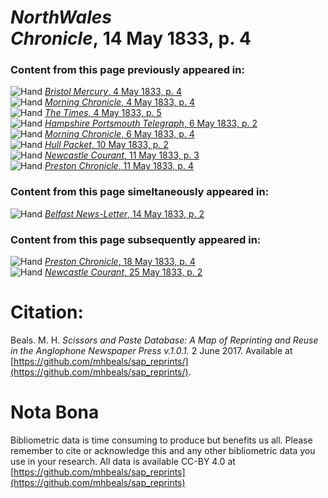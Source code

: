 # *NorthWales Chronicle*, 14 May 1833, p. 4  
  
### Content from this page previously appeared in:  
![Hand](http://scissorsandpaste.net/wp-content/uploads/2017/06/smallhandpointer.png) [*Bristol Mercury*, 4 May 1833, p. 4](https://mhbeals.github.io/sap_html/Bristol-Mercury/Bristol-Mercury-4-May-1833-p-4)  
![Hand](http://scissorsandpaste.net/wp-content/uploads/2017/06/smallhandpointer.png) [*Morning Chronicle*, 4 May 1833, p. 4](https://mhbeals.github.io/sap_html/Morning-Chronicle/Morning-Chronicle-4-May-1833-p-4)  
![Hand](http://scissorsandpaste.net/wp-content/uploads/2017/06/smallhandpointer.png) [*The Times*, 4 May 1833, p. 5](https://mhbeals.github.io/sap_html/The-Times/The-Times-4-May-1833-p-5)  
![Hand](http://scissorsandpaste.net/wp-content/uploads/2017/06/smallhandpointer.png) [*Hampshire Portsmouth Telegraph*, 6 May 1833, p. 2](https://mhbeals.github.io/sap_html/Hampshire-Portsmouth-Telegraph/Hampshire-Portsmouth-Telegraph-6-May-1833-p-2)  
![Hand](http://scissorsandpaste.net/wp-content/uploads/2017/06/smallhandpointer.png) [*Morning Chronicle*, 6 May 1833, p. 4](https://mhbeals.github.io/sap_html/Morning-Chronicle/Morning-Chronicle-6-May-1833-p-4)  
![Hand](http://scissorsandpaste.net/wp-content/uploads/2017/06/smallhandpointer.png) [*Hull Packet*, 10 May 1833, p. 2](https://mhbeals.github.io/sap_html/Hull-Packet/Hull-Packet-10-May-1833-p-2)  
![Hand](http://scissorsandpaste.net/wp-content/uploads/2017/06/smallhandpointer.png) [*Newcastle Courant*, 11 May 1833, p. 3](https://mhbeals.github.io/sap_html/Newcastle-Courant/Newcastle-Courant-11-May-1833-p-3)  
![Hand](http://scissorsandpaste.net/wp-content/uploads/2017/06/smallhandpointer.png) [*Preston Chronicle*, 11 May 1833, p. 4](https://mhbeals.github.io/sap_html/Preston-Chronicle/Preston-Chronicle-11-May-1833-p-4)  
  
### Content from this page simeltaneously appeared in:  
![Hand](http://scissorsandpaste.net/wp-content/uploads/2017/06/smallhandpointer.png) [*Belfast News-Letter*, 14 May 1833, p. 2](https://mhbeals.github.io/sap_html/Belfast-News-Letter/Belfast-News-Letter-14-May-1833-p-2)  
  
### Content from this page subsequently appeared in:  
![Hand](http://scissorsandpaste.net/wp-content/uploads/2017/06/smallhandpointer.png) [*Preston Chronicle*, 18 May 1833, p. 4](https://mhbeals.github.io/sap_html/Preston-Chronicle/Preston-Chronicle-18-May-1833-p-4)  
![Hand](http://scissorsandpaste.net/wp-content/uploads/2017/06/smallhandpointer.png) [*Newcastle Courant*, 25 May 1833, p. 2](https://mhbeals.github.io/sap_html/Newcastle-Courant/Newcastle-Courant-25-May-1833-p-2)  


# Citation: 

Beals. M. H. *Scissors and Paste Database: A Map of Reprinting and Reuse in the Anglophone Newspaper Press v.1.0.1.* 2 June 2017. Available at [https://github.com/mhbeals/sap_reprints/](https://github.com/mhbeals/sap_reprints/). 

# Nota Bona

Bibliometric data is time consuming to produce but benefits us all. Please remember to cite or acknowledge this and any other bibliometric data you use in your research. All data is available CC-BY 4.0 at [https://github.com/mhbeals/sap_reprints](https://github.com/mhbeals/sap_reprints)